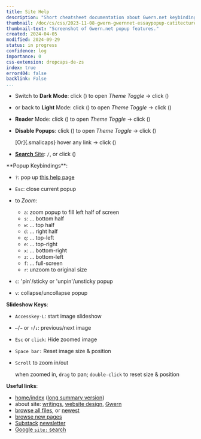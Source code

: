 ```yaml
---
title: Site Help
description: "Short cheatsheet documentation about Gwern.net keybindings & features."
thumbnail: /doc/cs/css/2023-11-08-gwern-gwernnet-essaypopup-catitecture-withanxiousblackcatatwindowsillthumbnail.png
thumbnail-text: "Screenshot of Gwern.net popup features."
created: 2024-04-05
modified: 2024-09-29
status: in progress
confidence: log
importance: 0
css-extension: dropcaps-de-zs
index: true
error404: false
backlink: False
...
```


- Switch to **Dark Mode**: click (<span class="icon-gear-solid"></span>) to open *Theme Toggle* → click (<span class="icon-moon-solid"></span>)
- or back to **Light** Mode: click (<span class="icon-gear-solid"></span>) to open *Theme Toggle* → click (<span class="icon-sun-solid"></span>)
- **Reader** Mode: click (<span class="icon-gear-solid"></span>) to open *Theme Toggle* → click (<span class="icon-book-open-solid"></span>)
- **Disable Popups**: click (<span class="icon-gear-solid"></span>) to open *Theme Toggle* → click (<span class="icon-message-slash-solid"></span>)

    [Or]{.smallcaps} hover any link → click (<span class="icon-eye-slash-solid"></span>)
- [**Search** Site](https://cse.google.com/cse?cx=009114923999563836576%3Adv0a4ndtmly): `/`, or click (<span class="icon-magnifying-glass"></span>)

<div class="mobile-not">
**Popup Keybindings**:

- `?`: pop up [this help page](/static/help)
- `Esc`: close current popup
- to *Zoom*:

  - `a`: zoom popup to fill left half of screen
  - `s`: ... bottom half
  - `w`: ... top half
  - `d`: ... right half
  - `q`: ... top-left
  - `e`: ... top-right
  - `x`: ... bottom-right
  - `z`: ... bottom-left
  - `f`: ... full-screen
  - `r`: unzoom to original size
- `c`: 'pin'/sticky or 'unpin'/unsticky popup
- `v`: collapse/uncollapse popup

**Slideshow Keys**:

- `Accesskey-L`: start image slideshow
- `←`/` → ` or `↑`/`↓`: previous/next image
- `Esc` or `click`: Hide zoomed image
- `Space bar:` Reset image size & position
- `Scroll` to zoom in/out

    when zoomed in, `drag` to pan; `double-click` to reset size & position

**Useful links**:

<!-- - [full site user guide](/design#user-guide) -->
- [home/index](/index "‘Essays’, Gwern 2009") ([long summary version](/index-long "‘Long Essay Index’, Gwern 2009"))
- about site: [writings](/about "‘About This Website’, Gwern 2010"), [website design](/design "‘Design Of This Website’, Gwern 2010"), [Gwern](/me "‘About Gwern’, Gwern 2009")
- [browse all files](/doc/index "‘Essays’, Gwern 2009"), or [newest](/doc/newest/index "‘Essays’, Gwern 2009")
- [browse new pages](/changelog "‘Changelog’, Gwern 2013")
- [Substack](https://gwern.substack.com/ "‘Gwern.net newsletter (Substack subscription page)’, Branwen 2013") [newsletter](/doc/newsletter/index "‘Essays’, Gwern 2009")
- [Google `site:` search](https://www.google.com/search?q=site%3Agwern%2Enet)
</div>
